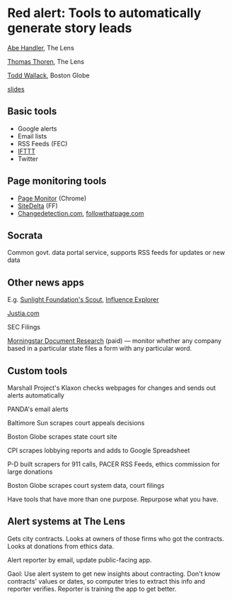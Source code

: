 # Red alert: Tools to automatically generate story leads

[Abe Handler](https://twitter.com/abehandler), The Lens

[Thomas Thoren](https://twitter.com/thomasjthoren), The Lens

[Todd Wallack](https://twitter.com/twallack), Boston Globe

[slides](http://bit.ly/RedAlertNICARSlides)

## Basic tools

* Google alerts
* Email lists
* RSS Feeds (FEC)
* [IFTTT](https://ifttt.com/)
* Twitter

## Page monitoring tools

* [Page Monitor](https://chrome.google.com/webstore/detail/page-monitor/pemhgklkefakciniebenbfclihhmmfcd?hl=en) (Chrome)
* [SiteDelta](https://addons.mozilla.org/en-us/firefox/addon/sitedelta/) (FF)
* [Changedetection.com](https://www.changedetection.com/), [followthatpage.com](https://www.followthatpage.com/)

## Socrata

Common govt. data portal service, supports RSS feeds for updates or new data

## Other news apps

E.g. [Sunlight Foundation's Scout](https://scout.sunlightfoundation.com/), [Influence Explorer](http://influenceexplorer.com/)

[Justia.com](https://www.justia.com/)

SEC Filings

[Morningstar Document Research](http://www.10kwizard.com/) (paid) — monitor whether any company based in a particular state files a form with any particular word.

## Custom tools

Marshall Project's Klaxon checks webpages for changes and sends out alerts automatically

PANDA's email alerts

Baltimore Sun scrapes court appeals decisions

Boston Globe scrapes state court site

CPI scrapes lobbying reports and adds to Google Spreadsheet

P-D built scrapers for 911 calls, PACER RSS Feeds, ethics commission for large donations

Boston Globe scrapes court system data, court filings

Have tools that have more than one purpose. Repurpose what you have.

## Alert systems at The Lens

Gets city contracts. Looks at owners of those firms who got the contracts. Looks at donations from ethics data.

Alert reporter by email, update public-facing app.

Gaol: Use alert system to get new insights about contracting. Don't know contracts' values or dates, so computer tries to extract this info and reporter verifies. Reporter is training the app to get better.